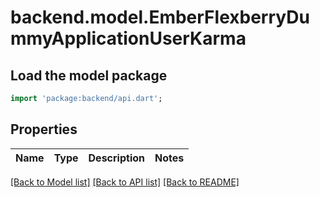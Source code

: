 # backend.model.EmberFlexberryDummyApplicationUserKarma

## Load the model package
```dart
import 'package:backend/api.dart';
```

## Properties
Name | Type | Description | Notes
------------ | ------------- | ------------- | -------------

[[Back to Model list]](../README.md#documentation-for-models) [[Back to API list]](../README.md#documentation-for-api-endpoints) [[Back to README]](../README.md)


